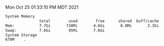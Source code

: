 Mon Oct 25 01:33:10 PM MDT 2021
```bash
System Memory
               total        used        free      shared  buff/cache   available
Mem:           7.7Gi       710Mi       4.6Gi       8.0Mi       2.3Gi       6.6Gi
Swap:          7.6Gi        95Mi       7.6Gi
System Storage
670M	.
```
```bash

